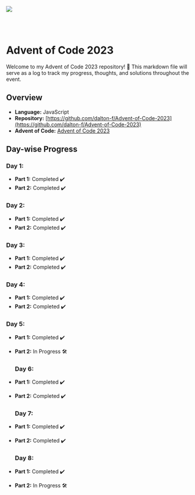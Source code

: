 <img src="https://github.com/Arisamiga/Advent-Of-Code-2023/assets/64918822/f0a2a88a-5dbd-4fd4-9472-69d7abfdc320">

<br><br>

# Advent of Code 2023

Welcome to my Advent of Code 2023 repository! 🎄 This markdown file will serve as a log to track my progress, thoughts, and solutions throughout the event.

## Overview

- **Language:** JavaScript
- **Repository:** [https://github.com/dalton-f/Advent-of-Code-2023](https://github.com/dalton-f/Advent-of-Code-2023)
- **Advent of Code:** [Advent of Code 2023](https://adventofcode.com/2023)

## Day-wise Progress

### Day 1:

- **Part 1:** Completed ✔️
- **Part 2:** Completed ✔️

### Day 2:

- **Part 1:** Completed ✔️
- **Part 2:** Completed ✔️

### Day 3:

- **Part 1:** Completed ✔️
- **Part 2:** Completed ✔️

### Day 4:

- **Part 1:** Completed ✔️
- **Part 2:** Completed ✔️

### Day 5:

- **Part 1:** Completed ✔️
- **Part 2:** In Progress 🛠️

  ### Day 6:

- **Part 1:** Completed ✔️
- **Part 2:** Completed ✔️
 
  ### Day 7:

- **Part 1:** Completed ✔️
- **Part 2:** Completed ✔️

  ### Day 8:

- **Part 1:** Completed ✔️
- **Part 2:** In Progress 🛠️
